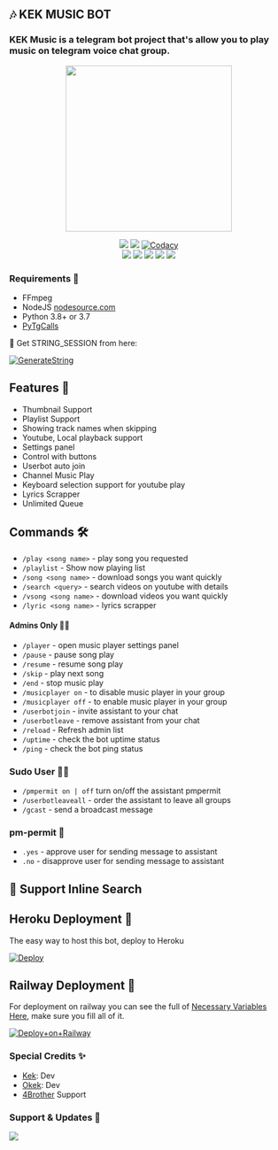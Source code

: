 <h2 align="centre">🎶 KEK MUSIC BOT</h2>

### KEK Music is a telegram bot project that's allow you to play music on telegram voice chat group.

<p align="center"><a href="https://t.me/KEKtapibot"><img src="https://telegra.ph/file/442a40860d30fa1242262.jpg" width="300"></a></p>
<p align="center">
    <a href="https://www.python.org/" alt="made-with-python"> <img src="https://img.shields.io/badge/Made%20with-Python-black.svg?style=flat-square&logo=python&logoColor=blue&color=red" /></a>
    <a href="https://github.com/skuyykek69/KEK-Music/graphs/commit-activity" alt="Maintenance"> <img src="https://img.shields.io/badge/Maintained%3F-yes-red.svg?style=flat-square" /></a>
    <a href="https://app.codacy.com/gh/skuyykek69/KEK-Music/dashboard"> <img src="https://img.shields.io/codacy/grade/a723cb464d5a4d25be3152b5d71de82d?color=red&logo=codacy&style=flat-square" alt="Codacy" /></a><br>
    <a href="https://github.com/skuyykek69/KEK-Music"> <img src="https://img.shields.io/github/repo-size/skuyykek69/KEK-Music?color=red&logo=github&logoColor=blue&style=flat-square" /></a>
    <a href="https://github.com/skuyykek69/KEK-Music/commits/main"> <img src="https://img.shields.io/github/last-commit/skuyykek69/KEK-Music?color=red&logo=github&logoColor=blue&style=flat-square" /></a>
    <a href="https://github.com/skuyykek69/KEK-Music/issues"> <img src="https://img.shields.io/github/issues/skuyykek69/KEK-Music?color=red&logo=github&logoColor=blue&style=flat-square" /></a>
    <a href="https://github.com/skuyykek69/KEK-Music/network/members"> <img src="https://img.shields.io/github/forks/skuyykek69/KEK-Music?color=red&logo=github&logoColor=blue&style=flat-square" /></a>  
    <a href="https://github.com/skuyykek69/KEK-Music/network/members"> <img src="https://img.shields.io/github/stars/skuyykek69/KEK-Music?color=red&logo=github&logoColor=blue&style=flat-square" /></a>  
</p>

<h3>Requirements 📝</h3>

- FFmpeg
- NodeJS [nodesource.com](https://nodesource.com/)
- Python 3.8+ or 3.7
- [PyTgCalls](https://github.com/pytgcalls/pytgcalls)

🧪 Get STRING_SESSION from here:

[![GenerateString](https://img.shields.io/badge/repl.it-generateString-yellowgreen)](https://replit.com/@levinalab/StringSession#main.py)

## Features 🔮

- Thumbnail Support
- Playlist Support
- Showing track names when skipping
- Youtube, Local playback support
- Settings panel
- Control with buttons
- Userbot auto join
- Channel Music Play
- Keyboard selection support for youtube play
- Lyrics Scrapper
- Unlimited Queue

## Commands 🛠

- `/play <song name>` - play song you requested
- `/playlist` - Show now playing list
- `/song <song name>` - download songs you want quickly
- `/search <query>` - search videos on youtube with details
- `/vsong <song name>` - download videos you want quickly
- `/lyric <song name>` - lyrics scrapper

#### Admins Only 👷‍♂️
- `/player` - open music player settings panel
- `/pause` - pause song play
- `/resume` - resume song play
- `/skip` - play next song
- `/end` - stop music play
- `/musicplayer on` - to disable music player in your group
- `/musicplayer off` - to enable music player in your group
- `/userbotjoin` - invite assistant to your chat
- `/userbotleave` - remove assistant from your chat
- `/reload` - Refresh admin list
- `/uptime` - check the bot uptime status
- `/ping` - check the bot ping status

### Sudo User 🧙‍♂️
- `/pmpermit on | off` turn on/off the assistant pmpermit
- `/userbotleaveall` - order the assistant to leave all groups
- `/gcast` - send a broadcast message

### pm-permit 💬
- `.yes` - approve user for sending message to assistant
- `.no` - disapprove user for sending message to assistant

## 🔎 Support Inline Search

## Heroku Deployment 💜
The easy way to host this bot, deploy to Heroku

[![Deploy](https://www.herokucdn.com/deploy/button.svg)](https://heroku.com/deploy?template=https://github.com/skuyykek69/KEK-Music)

## Railway Deployment 🚄
For deployment on railway you can see the full of [Necessary Variables Here](https://github.com/skuyykek69/KEK-MusicV06/blob/main/example.env), make sure you fill all of it.

[![Deploy+on+Railway](https://railway.app/button.svg)](https://railway.app?referralCode=tFn_Sj/new/template?template=https://github.com/skuyykek69/KEK-MusicV06&envs=SESSION_NAME,BOT_TOKEN,BOT_USERNAME,BOT_NAME,GROUP_SUPPORT,ASSISTANT_NAME,OWNER_NAME,BG_IMAGE,UPDATES_CHANNEL,API_ID,API_HASH,PMPERMIT,SUDO_USERS,DURATION_LIMIT,THUMB_IMG)

### Special Credits ✨
- [Kek](https://github.com/skuyykek69): Dev
- [Okek](https://github.com/KEK-Projects): Dev
- [4Brother](https://t.me/fourBrothersgroup) Support

### Support & Updates 🎑
<a href="https://t.me/fourBrothersgroup"><img src="https://img.shields.io/badge/Join-Group%20Support-blue.svg?style=for-the-badge&logo=Telegram"></a>
